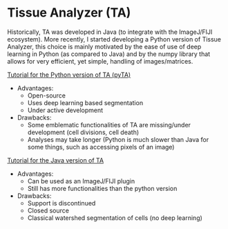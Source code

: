 # Tissue Analyzer (TA)

Historically, TA was developed in Java (to integrate with the ImageJ/FIJI ecosystem). More recently, I started developing a Python version of Tissue Analyzer, this choice is mainly motivated by the ease of use of deep learning in Python (as compared to Java) and by the numpy library that allows for very efficient, yet simple, handling of images/matrices.

[Tutorial for the Python version of TA (pyTA)](https://github.com/baigouy/tissue_analyzer/blob/main/TA_tutos/pyTA.md)

- Advantages:
  - Open-source
  - Uses deep learning based segmentation
  - Under active development
- Drawbacks:
  - Some emblematic functionalities of TA are missing/under development (cell divisions, cell death) 
  - Analyses may take longer (Python is much slower than Java for some things, such as accessing pixels of an image)

[Tutorial for the Java version of TA](https://github.com/baigouy/tissue_analyzer/blob/main/TA_tutos/TA_java.md)

- Advantages:
  - Can be used as an ImageJ/FIJI plugin
  - Still has more functionalities than the python version
- Drawbacks:
  - Support is discontinued 
  - Closed source
  - Classical watershed segmentation of cells (no deep learning)
